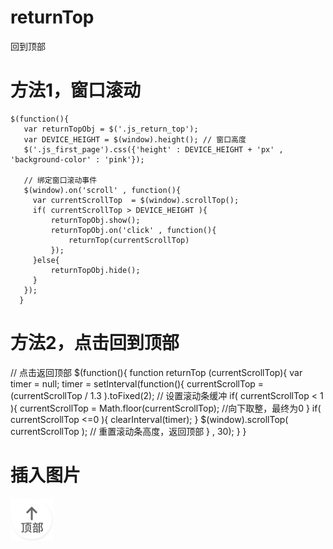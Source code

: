 # returnTop
回到顶部


# 方法1，窗口滚动
    $(function(){
       var returnTopObj = $('.js_return_top');
       var DEVICE_HEIGHT = $(window).height(); // 窗口高度
       $('.js_first_page').css({'height' : DEVICE_HEIGHT + 'px' , 'background-color' : 'pink'});

       // 绑定窗口滚动事件
       $(window).on('scroll' , function(){
         var currentScrollTop  = $(window).scrollTop();
         if( currentScrollTop > DEVICE_HEIGHT ){
             returnTopObj.show();
             returnTopObj.on('click' , function(){
                 returnTop(currentScrollTop)
             });
         }else{
             returnTopObj.hide();
         }
       });
      } 
# 方法2，点击回到顶部
 // 点击返回顶部
            $(function(){
             function returnTop (currentScrollTop){
                   var timer = null;
                   timer = setInterval(function(){
                       currentScrollTop = (currentScrollTop / 1.3 ).toFixed(2); // 设置滚动条缓冲
                    if( currentScrollTop < 1 ){
                        currentScrollTop = Math.floor(currentScrollTop); //向下取整，最终为0
                    }
                    if( currentScrollTop <=0 ){
                        clearInterval(timer);
                    }
                    $(window).scrollTop( currentScrollTop ); // 重置滚动条高度，返回顶部
                } , 30);
            }
                      } 
# 插入图片
![image](https://github.com/xiaojiandong/returnTop/blob/master/image/return-top.png)
